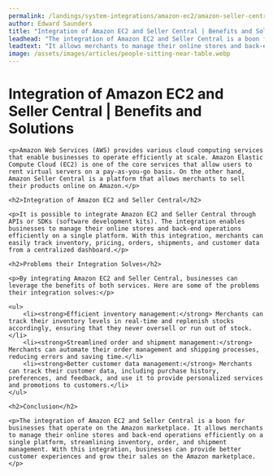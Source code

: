 ```yaml
---
permalink: /landings/system-integrations/amazon-ec2/amazon-seller-central
author: Edward Saunders
title: "Integration of Amazon EC2 and Seller Central | Benefits and Solutions"
leadhead: "The integration of Amazon EC2 and Seller Central is a boon for businesses that operate on the Amazon marketplace"
leadtext: "It allows merchants to manage their online stores and back-end operations efficiently on a single platform, streamlining inventory, order, and shipment management. With this integration, businesses can provide better customer experiences and grow their sales on the Amazon marketplace."
image: /assets/images/articles/people-sitting-near-table.webp
---
```

<div class="arttext">
	<h1>Integration of Amazon EC2 and Seller Central | Benefits and Solutions</h1>

	<p>Amazon Web Services (AWS) provides various cloud computing services that enable businesses to operate efficiently at scale. Amazon Elastic Compute Cloud (EC2) is one of the core services that allow users to rent virtual servers on a pay-as-you-go basis. On the other hand, Amazon Seller Central is a platform that allows merchants to sell their products online on Amazon.</p>

	<h2>Integration of Amazon EC2 and Seller Central</h2>

	<p>It is possible to integrate Amazon EC2 and Seller Central through APIs or SDKs (software development kits). The integration enables businesses to manage their online stores and back-end operations efficiently on a single platform. With this integration, merchants can easily track inventory, pricing, orders, shipments, and customer data from a centralized dashboard.</p>

	<h2>Problems their Integration Solves</h2>

	<p>By integrating Amazon EC2 and Seller Central, businesses can leverage the benefits of both services. Here are some of the problems their integration solves:</p>

	<ul>
		<li><strong>Efficient inventory management:</strong> Merchants can track their inventory levels in real-time and replenish stocks accordingly, ensuring that they never oversell or run out of stock.</li>
		<li><strong>Streamlined order and shipment management:</strong> Merchants can automate their order management and shipping processes, reducing errors and saving time.</li>
		<li><strong>Better customer data management:</strong> Merchants can track their customer data, including purchase history, preferences, and feedback, and use it to provide personalized services and promotions to customers.</li>
	</ul>

	<h2>Conclusion</h2>

	<p>The integration of Amazon EC2 and Seller Central is a boon for businesses that operate on the Amazon marketplace. It allows merchants to manage their online stores and back-end operations efficiently on a single platform, streamlining inventory, order, and shipment management. With this integration, businesses can provide better customer experiences and grow their sales on the Amazon marketplace.</p>

</div>